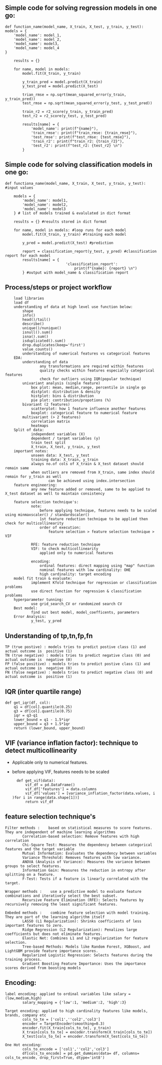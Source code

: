 ## Simple code for solving regression models in one go:

    def function_name(model_name, X_train, X_test, y_train, y_test):
    models = {
        'model_name': model_1,
        'model_name': model_2,
        'model_name': model3,
        'model_name': model_4
    }

        results = {}
    
        for name, model in models:
            model.fit(X_train, y_train)
    
            y_train_pred = model.predict(X_train)
            y_test_pred = model.predict(X_test)
            
            trian_rmse = np.sqrt(mean_squared_error(y_train, y_train_pred))
            test_rmse = np.sqrt(mean_squared_error(y_test, y_test_pred))
    
            train_r2 = r2_score(y_train, y_train_pred)
            test_r2 = r2_score(y_test, y_test_pred)
    
            results[name] = {
                'model_name': print(f"{name}"),
                'train_rmse': print(f"train_rmse: {train_rmse}"),
                'test_rmse': print(f"test_rmse: {test_rmse}"),
                'train_r2': print(f"train_r2: {train_r2}"),
                'test_r2': print(f"test_r2: {test_r2} \n")
            }


## Simple code for solving classification models in one go:

    def functiona_name(model_name, X_train, X_test, y_train, y_test): #input values
    
        models = {
            'model_name': model1,
            'model_name': model2,
            'model_name': model3
        } # list of models trained & evalulated in dict format
    
        results = {} #results stored in dict format
    
        for name, model in models: #loop runs for each model
            model.fit(X_train, y_train) #training each model
    
            y_pred = model.predict(X_test) #prediction
    
            report = classification_report(y_test, y_pred) #classification report for each model
            results[name] = {
                                'classification_report': 
                                    print(f"{name}: {report} \n")
            } #output with model_name & classification report


## Process/steps or project workflow
        load libraries
        load df
        understanding of data at high level use function below:
            shape
            info()
            head()/tail()
            describe()
            unique()/nunique()
            isnull().sum()
            isna().sum()
            isduplicated().sum()
            drop.duplicates(keep='first')
            value_counts()
            understanding of numerical features vs categorical features
        EDA:
            understanding of data
                    any transformations are required within features
                    quality checks within features especially categorical features
                    check for outliers using IQR(popular technique)
            univariant analysis (single feature)
                box plot: mean, median,range, percentile in single go
                distplot: distribution & density
                histplot: bins & distribution
                pie plot: contribution/propotions (%)
            bivariant (2 features)
                scatterplot: how 1 feature influence another features
                boxplot: categorical feature to numerical feature
            multivariant (> 2 features)
                correlation matrix
                heatmaps
        Split of data:
                independent variables (X)
                dependent / target variables (y)
                train test split 
                X_train, X_test, y_train, y_test
        important notes:
                unseen data: X_test, y_test
                training data: X_train, y_train
                always no.of cols of X_train & X_test dataset should remain same
                when outliers are removed from X_train, same index should remain for y_train as well 
                        can be achieved using index.intersection
        feature engineering:
                any new feature added or removed, same to be applied to X_test dataset as well to maintain consistency

        feature selection technique's:
                note: 
                    before applying technique, features needs to be scaled using minmaxscaler() / standardscaler()
                    1st feature reduction technique to be applied then check for multicollinearity
                    order of execution:
                        feature selection > feature selection technique > VIF 
                    
                RFE: feature reduction technique
                VIF: to check multicollinearity
                    applied only to numerical features
                
                encoding:
                    ordinal features: direct mapping using "map" function
                    nominal features with low cardinality: OHE
                    high cardinality: target encoding
        model fit train & evaluate:
                implement Kfold technique for regression or classification problems
                use direct function for regression & classification problems
        hyperparameter tunning:
                use grid_search_CV or randomized search CV
        Best model:
                find out best model, model_coefficents, parameters
        Error Analysis:
                y_test, y_pred

## Understanding of tp,tn,fp,fn
    TP (true postive) : models tries to predict postive class (1) and actual outcome is  positive (1)
    TN (true negative) : models tries to predict negative class (0) and actual outcome is  negative (0)
    FP (false positive) : models tries to predict postive class (1) and actual outcome is  negative (0)
    FN (false negative) : models tries to predict negative class (0) and actual outcome is  positive (1)


## IQR (inter quartile range)
    def get_iqr(df, col):
        q1 = df[col].quantile(0.25)
        q3 = df[col].quantile(0.75)
        iqr = q3-q1
        lower_bound = q1 - 1.5*iqr
        upper_bound = q3 + 1.5*1qr
        return (lower_bound, upper_bound)

## VIF (variance inflation factor): technique to detect multicollinearity
- Applicable only to numerical features.
- before applying VIF, features needs to be scaled

        def get_vif(data):
            vif_df = pd.DataFrame()
            vif_df['features'] = data.columns
            vif_df['values'] = [variance_inflation_factor(data.values, i )for i in range(data.shape[1])]
            return vif_df

## feature selection technique's
    Filter methods :    based on statistical measures to score features. They are independent of machine learning algorithms
            Correlation-based selection: Remove features with high correlation
            Chi-Square Test: Measures the dependency between categorical features and the target variable
            Mutual Information: Evaluates the dependency between variables
            Variance Threshold: Removes features with low variance.
            ANOVA (Analysis of Variance): Measures the variance between groups to select features.
            Information Gain: Measures the reduction in entropy after splitting on a feature.
            F-Test: Tests if a feature is linearly correlated with the target.
            
    Wrapper methods :    use a predictive model to evaluate feature combinations and iteratively select the best subset.
            Recursive Feature Elimination (RFE): Selects features by recursively removing the least significant features.
            
    Embeded methods :    combine feature selection with model training. They are part of the learning algorithm itself
            LASSO (L1 Regularization): Shrinks coefficients of less important features to zero.
            Ridge Regression (L2 Regularization): Penalizes large coefficients but does not eliminate features.
            Elastic Net: Combines L1 and L2 regularization for feature selection.
            Tree-based Methods: Models like Random Forest, XGBoost, and LightGBM provide feature importance scores.
            Regularized Logistic Regression: Selects features during the training process.
            Gradient Boosting Feature Importance: Uses the importance scores derived from boosting models

## Encoding:
    label encoding: applied to ordinal variables like salary = (low,medium,high)
            salary_mapping = {'low':1, 'medium':2, 'high':3}
            
    Target encoding: applied to high cardinality features like models, brands, company etc
            cols_to_te = ['col1',''col2','col3']
            encoder = TargetEncoder(smoothing=0.3)
            encoder.fit(X_train[cols_to_te], y_train)
            X_train[cols_to_te] = encoder.transform(X_train[cols_to_te])
            X_test[cols_to_te] = encoder.transform(X_test[cols_to_te])
            
    One Hot encoding:
            cols_to_encode = ['col1',''col2','col3']
            df[cols_to_encode] = pd.get_dummies(data= df, columns= cols_to_encode, drop_first=True, dtype='int8') 
        
    
                
            
        

    
        
